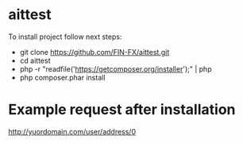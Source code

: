 # aittest

To install project follow next steps:
* git clone https://github.com/FIN-FX/aittest.git
* cd aittest
* php -r "readfile('https://getcomposer.org/installer');" | php
* php composer.phar install

# Example request after installation

http://yuordomain.com/user/address/0
